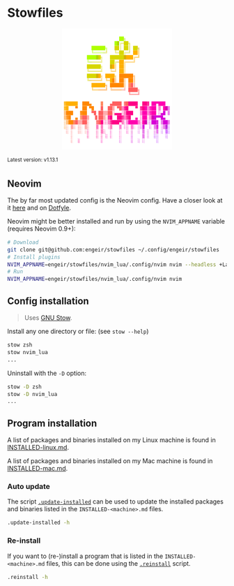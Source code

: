 # Stowfiles

<!-- rich-codex --skip-git-checks --use-pty --hide-command --terminal-width 46 --head 24 -->
<!-- ![`cat engeir.txt | lolcat 2>/dev/null`](assets/logo.svg) -->
<!-- ![This is the altered version of the above](assets/logo-alt.svg) -->
<div align="center">
<img src="assets/logo-alt.svg" width="50%">
</div>

<sup>Latest version: v1.13.1</sup> <!-- x-release-please-version -->

## Neovim

The by far most updated config is the Neovim config. Have a closer look at it
[here](./nvim_lua/.config/nvim/) and on
[Dotfyle](https://dotfyle.com/engeir/stowfiles-nvimlua-config-nvim/readme).

Neovim might be better installed and run by using the `NVIM_APPNAME` variable (requires
Neovim 0.9+):

```bash
# Download
git clone git@github.com:engeir/stowfiles ~/.config/engeir/stowfiles
# Install plugins
NVIM_APPNAME=engeir/stowfiles/nvim_lua/.config/nvim nvim --headless +Lazy! sync +qa
# Run
NVIM_APPNAME=engeir/stowfiles/nvim_lua/.config/nvim nvim
```

## Config installation

> Uses [GNU Stow](http://www.gnu.org/software/stow/).

Install any one directory or file: (see `stow --help`)

```bash
stow zsh
stow nvim_lua
...
```

Uninstall with the `-D` option:

```bash
stow -D zsh
stow -D nvim_lua
...
```

## Program installation

A list of packages and binaries installed on my Linux machine is found in
[INSTALLED-linux.md](./INSTALLED-linux.md).

A list of packages and binaries installed on my Mac machine is found in
[INSTALLED-mac.md](./INSTALLED-mac.md).

### Auto update

The script [`.update-installed`](./.update-installed) can be used to update the
installed packages and binaries listed in the `INSTALLED-<machine>.md` files.

```bash
.update-installed -h
```

### Re-install

If you want to (re-)install a program that is listed in the `INSTALLED-<machine>.md`
files, this can be done using the [`.reinstall`](./.reinstall) script.

```bash
.reinstall -h
```
